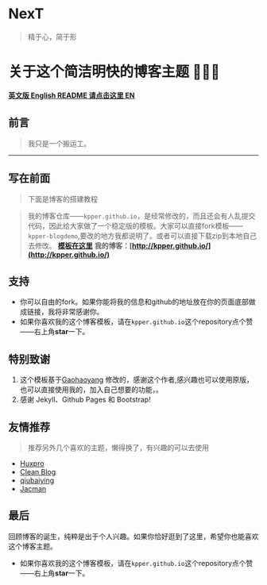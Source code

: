 # NexT

> 精于心，简于形


# 关于这个简洁明快的博客主题 🤘🤘🤘
**[ 英文版 English README 请点击这里 EN](https://github.com/kpper/kpper_next/blob/master/README.en.md)**
## 前言
>我只是一个搬运工。
---
## 写在前面
>下面是博客的搭建教程       

>我的博客仓库——`kpper.github.io`，是经常修改的，而且还会有人乱提交代码，因此给大家做了一个稳定版的模板。大家可以直接fork模板——`kpper-blogdemo`,要改的地方我都说明了。或者可以直接下载zip到本地自己去修改。
> **[模板在这里](http://kpper.github.io)**
**我的博客：[http://kpper.github.io/](http://kpper.github.io/)**

## 支持
* 你可以自由的fork。如果你能将我的信息和github的地址放在你的页面底部做成链接，我将非常感谢你。
* 如果你喜欢我的这个博客模板，请在`kpper.github.io`这个repository点个赞——右上角**star**一下。

## 特别致谢

1. 这个模板基于[Gaohaoyang](https://github.com/Gaohaoyang/gaohaoyang.github.io)  修改的，感谢这个作者,感兴趣也可以使用原版，也可以直接使用我的，加入自己想要的功能，。
2. 感谢 Jekyll、Github Pages 和 Bootstrap!
## 友情推荐
>推荐另外几个喜欢的主题，懒得换了，有兴趣的可以去使用
* [Huxpro](https://github.com/Huxpro/huxpro.github.io)
* <a href="https://startbootstrap.com/template-overviews/clean-blog/" target="view_window">Clean Blog</a> 
* [qiubaiying](https://github.com/qiubaiying/qiubaiying.github.io)
* [Jacman](https://github.com/wuchong/jacman)

## 最后
回顾博客的诞生，纯粹是出于个人兴趣。如果你恰好逛到了这里，希望你也能喜欢这个博客主题。

* 如果你喜欢我的这个博客模板，请在`kpper.github.io`这个repository点个赞——右上角**star**一下。


